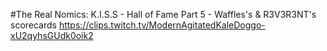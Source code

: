 #The Real Nomics: K.I.S.S - Hall of Fame Part 5 - Waffles's & R3V3R3NT's scorecards
https://clips.twitch.tv/ModernAgitatedKaleDoggo-xU2qyhsGUdk0oik2

